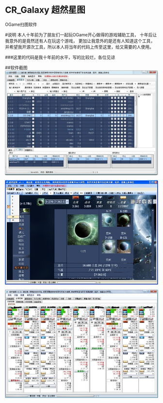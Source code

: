 # CR_Galaxy 超然星图
OGame扫图软件

#说明
本人十年前为了朋友们一起玩OGame开心做得的游戏辅助工具，
十年后让我意外的是竟然还有人在玩这个游戏，
更加让我意外的是还有人知道这个工具，并希望我开源次工具，所以本人将当年的代码上传至这里，给又需要的人使用。


###这里的代码是我十年前的水平，写的比较烂，各位见谅

##软件截图
![alt tag](./img/1.jpg)

![alt tag](./img/2.jpg)

![alt tag](./img/J1.JPG)
